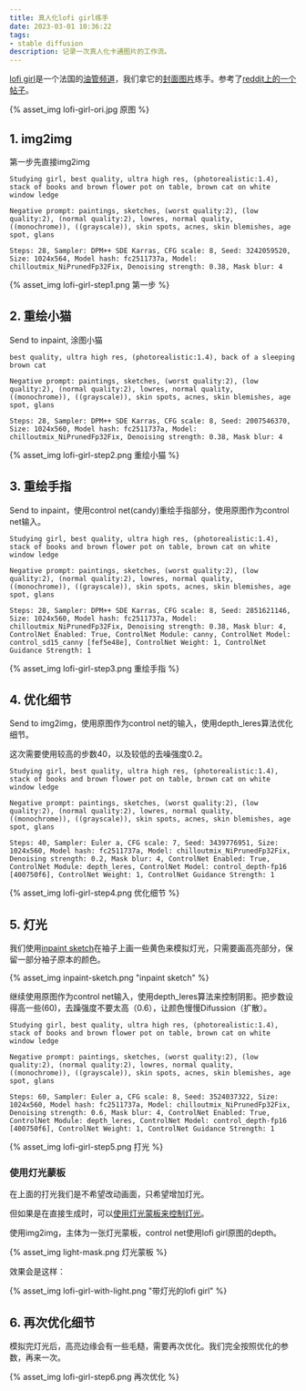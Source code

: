 ```yaml
---
title: 真人化lofi girl练手
date: 2023-03-01 10:36:22
tags: 
- stable diffusion
description: 记录一次真人化卡通图片的工作流。
---
```

[lofi girl](https://lofigirl.com/)是一个法国的[油管频道](https://www.youtube.com/channel/UCSJ4gkVC6NrvII8umztf0Ow)，我们拿它的[封面图片](https://www.uhdpaper.com/2020/08/lofi-girl-studying-hip-hop-radio.html)练手。参考了[reddit上的一个帖子](https://www.reddit.com/r/StableDiffusion/comments/11ef0zx/realistic_lofi_girl_v3/)。

{% asset_img lofi-girl-ori.jpg 原图 %}

## 1. img2img

第一步先直接img2img
```
Studying girl, best quality, ultra high res, (photorealistic:1.4), stack of books and brown flower pot on table, brown cat on white window ledge

Negative prompt: paintings, sketches, (worst quality:2), (low quality:2), (normal quality:2), lowres, normal quality, ((monochrome)), ((grayscale)), skin spots, acnes, skin blemishes, age spot, glans

Steps: 28, Sampler: DPM++ SDE Karras, CFG scale: 8, Seed: 3242059520, Size: 1024x564, Model hash: fc2511737a, Model: chilloutmix_NiPrunedFp32Fix, Denoising strength: 0.38, Mask blur: 4
```

{% asset_img lofi-girl-step1.png 第一步 %}

## 2. 重绘小猫

Send to inpaint, 涂图小猫
```
best quality, ultra high res, (photorealistic:1.4), back of a sleeping brown cat

Negative prompt: paintings, sketches, (worst quality:2), (low quality:2), (normal quality:2), lowres, normal quality, ((monochrome)), ((grayscale)), skin spots, acnes, skin blemishes, age spot, glans

Steps: 28, Sampler: DPM++ SDE Karras, CFG scale: 8, Seed: 2007546370, Size: 1024x560, Model hash: fc2511737a, Model: chilloutmix_NiPrunedFp32Fix, Denoising strength: 0.38, Mask blur: 4
```

{% asset_img lofi-girl-step2.png 重绘小猫 %}

## 3. 重绘手指
Send to inpaint，使用control net(candy)重绘手指部分，使用原图作为control net输入。

```
Studying girl, best quality, ultra high res, (photorealistic:1.4), stack of books and brown flower pot on table, brown cat on white window ledge

Negative prompt: paintings, sketches, (worst quality:2), (low quality:2), (normal quality:2), lowres, normal quality, ((monochrome)), ((grayscale)), skin spots, acnes, skin blemishes, age spot, glans

Steps: 28, Sampler: DPM++ SDE Karras, CFG scale: 8, Seed: 2851621146, Size: 1024x560, Model hash: fc2511737a, Model: chilloutmix_NiPrunedFp32Fix, Denoising strength: 0.38, Mask blur: 4, ControlNet Enabled: True, ControlNet Module: canny, ControlNet Model: control_sd15_canny [fef5e48e], ControlNet Weight: 1, ControlNet Guidance Strength: 1
```

{% asset_img lofi-girl-step3.png 重绘手指 %}

## 4. 优化细节
Send to img2img，使用原图作为control net的输入，使用depth_leres算法优化细节。

这次需要使用较高的步数40，以及较低的去噪强度0.2。

```
Studying girl, best quality, ultra high res, (photorealistic:1.4), stack of books and brown flower pot on table, brown cat on white window ledge

Negative prompt: paintings, sketches, (worst quality:2), (low quality:2), (normal quality:2), lowres, normal quality, ((monochrome)), ((grayscale)), skin spots, acnes, skin blemishes, age spot, glans

Steps: 40, Sampler: Euler a, CFG scale: 7, Seed: 3439776951, Size: 1024x560, Model hash: fc2511737a, Model: chilloutmix_NiPrunedFp32Fix, Denoising strength: 0.2, Mask blur: 4, ControlNet Enabled: True, ControlNet Module: depth_leres, ControlNet Model: control_depth-fp16 [400750f6], ControlNet Weight: 1, ControlNet Guidance Strength: 1
```

{% asset_img lofi-girl-step4.png 优化细节 %}

## 5. 灯光

我们使用[inpaint sketch](https://github.com/AUTOMATIC1111/stable-diffusion-webui/wiki/Features#color-sketch)在袖子上画一些黄色来模拟灯光，只需要画高亮部分，保留一部分袖子原本的颜色。

{% asset_img inpaint-sketch.png "inpaint sketch" %}

继续使用原图作为control net输入，使用depth_leres算法来控制阴影。把步数设得高一些(60)，去躁强度不要太高（0.6），让颜色慢慢Difussion（扩散）。

```
Studying girl, best quality, ultra high res, (photorealistic:1.4), stack of books and brown flower pot on table, brown cat on white window ledge

Negative prompt: paintings, sketches, (worst quality:2), (low quality:2), (normal quality:2), lowres, normal quality, ((monochrome)), ((grayscale)), skin spots, acnes, skin blemishes, age spot, glans

Steps: 60, Sampler: Euler a, CFG scale: 8, Seed: 3524037322, Size: 1024x560, Model hash: fc2511737a, Model: chilloutmix_NiPrunedFp32Fix, Denoising strength: 0.6, Mask blur: 4, ControlNet Enabled: True, ControlNet Module: depth_leres, ControlNet Model: control_depth-fp16 [400750f6], ControlNet Weight: 1, ControlNet Guidance Strength: 1
```

{% asset_img lofi-girl-step5.png 打光 %}

### 使用灯光蒙板

在上面的打光我们是不希望改动画面，只希望增加灯光。

但如果是在直接生成时，可以[使用灯光蒙板来控制灯光](https://www.youtube.com/watch?v=_xHC3bT5GBU)。

使用img2img，主体为一张灯光蒙板，control net使用lofi girl原图的depth。

{% asset_img light-mask.png 灯光蒙板 %}

效果会是这样：

{% asset_img lofi-girl-with-light.png "带灯光的lofi girl" %}

## 6. 再次优化细节

模拟完灯光后，高亮边缘会有一些毛糙，需要再次优化。我们完全按照优化的参数，再来一次。

{% asset_img lofi-girl-step6.png 再次优化 %}
